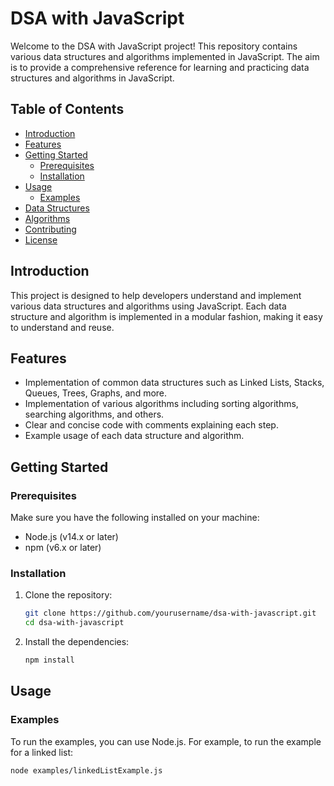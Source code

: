 # DSA with JavaScript

Welcome to the DSA with JavaScript project! This repository contains various data structures and algorithms implemented in JavaScript. The aim is to provide a comprehensive reference for learning and practicing data structures and algorithms in JavaScript.

## Table of Contents

- [Introduction](#introduction)
- [Features](#features)
- [Getting Started](#getting-started)
  - [Prerequisites](#prerequisites)
  - [Installation](#installation)
- [Usage](#usage)
  - [Examples](#examples)
- [Data Structures](#data-structures)
- [Algorithms](#algorithms)
- [Contributing](#contributing)
- [License](#license)

## Introduction

This project is designed to help developers understand and implement various data structures and algorithms using JavaScript. Each data structure and algorithm is implemented in a modular fashion, making it easy to understand and reuse.

## Features

- Implementation of common data structures such as Linked Lists, Stacks, Queues, Trees, Graphs, and more.
- Implementation of various algorithms including sorting algorithms, searching algorithms, and others.
- Clear and concise code with comments explaining each step.
- Example usage of each data structure and algorithm.

## Getting Started

### Prerequisites

Make sure you have the following installed on your machine:

- Node.js (v14.x or later)
- npm (v6.x or later)

### Installation

1. Clone the repository:

    ```sh
    git clone https://github.com/yourusername/dsa-with-javascript.git
    cd dsa-with-javascript
    ```

2. Install the dependencies:

    ```sh
    npm install
    ```

## Usage

### Examples

To run the examples, you can use Node.js. For example, to run the example for a linked list:

```sh
node examples/linkedListExample.js
